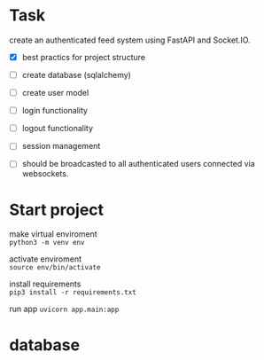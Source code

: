 # Task

create an authenticated feed system using FastAPI and Socket.IO.

- [X] best practics for project structure
- [ ] create database (sqlalchemy)
- [ ] create user model
- [ ] login functionality
- [ ] logout functionality
- [ ] session management
- [ ] should be broadcasted to all authenticated users connected via websockets.


# Start project

make virtual enviroment \
``` python3 -m venv env ```

activate enviroment \
``` source env/bin/activate ```

install requirements \
``` pip3 install -r requirements.txt ```

run app
``` uvicorn app.main:app ```


# database


